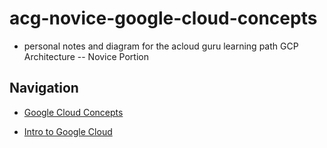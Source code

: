 # acg-novice-google-cloud-concepts

* personal notes and diagram for the acloud guru learning path GCP Architecture -- Novice Portion

## Navigation

* [Google Cloud Concepts](google-cloud-concepts/googleCloudConcepts.md)

* [Intro to Google Cloud](intro-google-cloud/introToGoogleCloud.md)
